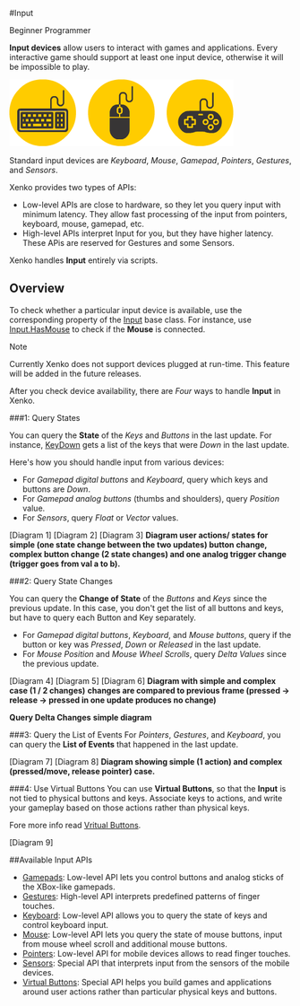 #Input

<span class="label label-doc-level">Beginner</span>
<span class="label label-doc-audience">Programmer</span>

**Input devices** allow users to interact with games and applications.
Every interactive game should support at least one input device, otherwise it will be impossible to play.

![Input Devices](media/input-device-icons.png)

Standard input devices are _Keyboard_, _Mouse_, _Gamepad_, _Pointers_, _Gestures_, and _Sensors_.

Xenko provides two types of APIs:
* Low-level APIs are close to hardware, so they let you query input with minimum latency. They allow fast processing of the input from pointers, keyboard, mouse, gamepad, etc.
* High-level APIs interpret Input for you, but they have higher latency. These APis are reserved for Gestures and some Sensors.

Xenko handles **Input** entirely via scripts.

## Overview

To check whether a particular input device is available,
use the corresponding property of the [Input](xref="SiliconStudio.Xenko.Input.InputManager") base class.
For instance, use [Input.HasMouse](xref="SiliconStudio.Xenko.Input.InputManager.HasMouse") to check if the **Mouse** is connected.

> [!Note] 
> Currently Xenko does not support devices plugged at run-time. This feature will be added in the future releases.

After you check device availability, there are _Four_ ways to handle **Input** in Xenko.

###1: Query States

You can query the **State** of the _Keys_ and _Buttons_ in the last update.
For instance, [KeyDown](xref="SiliconStudio.Xenko.Input.InputManager.KeyDown") gets a list of the keys that were _Down_ in the last update.

Here's how you should handle input from various devices:

* For _Gamepad digital buttons_ and _Keyboard_, query which keys and buttons are _Down_.
* For _Gamepad analog buttons_ (thumbs and shoulders), query _Position_ value.
* For _Sensors_, query _Float_ or _Vector_ values.


[Diagram 1]
[Diagram 2]
[Diagram 3]
**Diagram user actions/ states for**
**simple (one state change between the two updates) button change,**
**complex button change (2 state changes) and one analog trigger change (trigger goes from val a to b).**

###2: Query State Changes

You can query the **Change of State** of the _Buttons_ and _Keys_ since the previous update.
In this case, you don't get the list of all buttons and keys, but have to query each Button and Key separately.

* For _Gamepad digital buttons_, _Keyboard_, and _Mouse buttons_, query if the button or key was _Pressed_, _Down_ or _Released_ in the last update.
* For _Mouse Position_ and _Mouse Wheel Scrolls_, query _Delta Values_ since the previous update.

[Diagram 4]
[Diagram 5]
[Diagram 6]
**Diagram with simple and complex case (1 / 2 changes)**
**changes are compared to previous frame (pressed -> release -> pressed in one update produces no change)**

**Query Delta Changes**
**simple diagram**

###3: Query the List of Events
For _Pointers_, _Gestures_, and _Keyboard_, you can query the **List of Events** that happened in the last update.

[Diagram 7]
[Diagram 8]
**Diagram showing simple (1 action) and complex (pressed/move, release pointer) case.**

###4: Use Virtual Buttons
You can use **Virtual Buttons**, so that the **Input** is not tied to physical buttons and keys.
Associate keys to actions, and write your gameplay based on those actions rather than physical keys.

Fore more info read [Vritual Buttons](virtual-buttons.md).

[Diagram 9]


##Available Input APIs

* [Gamepads](gamepads.md): Low-level API lets you control buttons and analog sticks of the XBox-like gamepads.
* [Gestures](gestures.md): High-level API interprets predefined patterns of finger touches.
* [Keyboard](keyboard.md): Low-level API allows you to query the state of keys and control keyboard input.
* [Mouse](mouse.md): Low-level API lets you query the state of mouse buttons, input from mouse wheel scroll and additional mouse buttons.
* [Pointers](pointers.md): Low-level API for mobile devices allows to read finger touches.
* [Sensors](sensors.md): Special API that interprets input from the sensors of the mobile devices.
* [Virtual Buttons](virtual-buttons.md): Special API helps you build games and applications around user actions rather than particular physical keys and buttons.
